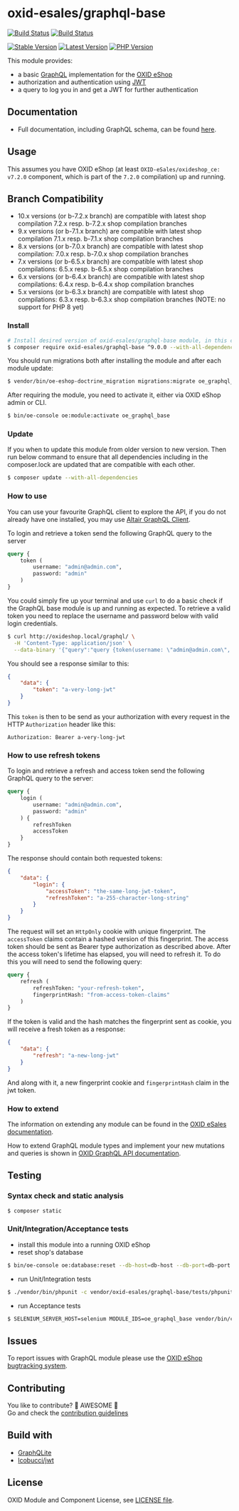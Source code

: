 # oxid-esales/graphql-base

[![Build Status](https://img.shields.io/github/workflow/status/OXID-eSales/graphql-base-module/CI?logo=github-actions&style=for-the-badge)](https://github.com/OXID-eSales/graphql-base-module/actions)
[![Build
Status](https://img.shields.io/sonar/quality_gate/OXID-eSales_graphql-base-module?server=https%3A%2F%2Fsonarcloud.io&style=for-the-badge&logo=sonarcloud)](https://sonarcloud.io/dashboard?id=OXID-eSales_graphql-base-module)

[![Stable Version](https://img.shields.io/packagist/v/OXID-eSales/graphql-base?style=for-the-badge&logo=composer&label=stable)](https://packagist.org/packages/oxid-esales/graphql-base)
[![Latest Version](https://img.shields.io/packagist/v/OXID-eSales/graphql-base?style=for-the-badge&logo=composer&label=latest&include_prereleases&color=orange)](https://packagist.org/packages/oxid-esales/graphql-base)
[![PHP Version](https://img.shields.io/packagist/php-v/oxid-esales/graphql-base?style=for-the-badge)](https://github.com/oxid-esales/graphql-base-module)

This module provides:
- a basic [GraphQL](https://www.graphql.org) implementation for the [OXID eShop](https://www.oxid-esales.com/)
- authorization and authentication using [JWT](https://jwt.io)
- a query to log you in and get a JWT for further authentication


## Documentation

* Full documentation, including GraphQL schema, can be found [here](https://docs.oxid-esales.com/interfaces/graphql/en/latest/).

## Usage

This assumes you have OXID eShop (at least `OXID-eSales/oxideshop_ce: v7.2.0` component, which is part of the `7.2.0` compilation) up and running.

## Branch Compatibility

* 10.x versions (or b-7.2.x branch) are compatible with latest shop compilation 7.2.x resp. b-7.2.x  shop compilation branches
* 9.x versions (or b-7.1.x branch) are compatible with latest shop compilation 7.1.x resp. b-7.1.x  shop compilation branches
* 8.x versions (or b-7.0.x branch) are compatible with latest shop compilation: 7.0.x resp. b-7.0.x shop compilation branches
* 7.x versions (or b-6.5.x branch) are compatible with latest shop compilations: 6.5.x resp. b-6.5.x shop compilation branches
* 6.x versions (or b-6.4.x branch) are compatible with latest shop compilations: 6.4.x resp. b-6.4.x shop compilation branches
* 5.x versions (or b-6.3.x branch) are compatible with latest shop compilations: 6.3.x resp. b-6.3.x shop compilation branches (NOTE: no support for PHP 8 yet)

### Install

```bash
# Install desired version of oxid-esales/graphql-base module, in this case - latest released 9.x version, While updating the version you should add additional flag --with-all-dependencies with below command.
$ composer require oxid-esales/graphql-base ^9.0.0 --with-all-dependencies
```

You should run migrations both after installing the module and after each module update:

```bash
$ vendor/bin/oe-eshop-doctrine_migration migrations:migrate oe_graphql_base
```

After requiring the module, you need to activate it, either via OXID eShop admin or CLI.

```bash
$ bin/oe-console oe:module:activate oe_graphql_base
```

### Update

If you when to update this module from older version to new version. Then run below command to ensure that all dependencies including in the composer.lock are updated that are compatible with each other.

```bash
$ composer update --with-all-dependencies
```

### How to use

You can use your favourite GraphQL client to explore the API, if you do not
already have one installed, you may use [Altair GraphQL Client](https://altair.sirmuel.design/).

To login and retrieve a token send the following GraphQL query to the server

```graphql
query {
    token (
        username: "admin@admin.com",
        password: "admin"
    )
}
```

You could simply fire up your terminal and use `curl` to do a basic check
if the GraphQL base module is up and running as expected. To retrieve a valid
token you need to replace the username and password below with valid login
credentials.

```bash
$ curl http://oxideshop.local/graphql/ \
  -H 'Content-Type: application/json' \
  --data-binary '{"query":"query {token(username: \"admin@admin.com\", password: \"admin\")}"}'
```

You should see a response similar to this:

```json
{
    "data": {
        "token": "a-very-long-jwt"
    }
}
```

This `token` is then to be send as your authorization with every request in the
HTTP `Authorization` header like this:

```
Authorization: Bearer a-very-long-jwt
```

### How to use refresh tokens

To login and retrieve a refresh and access token send the following GraphQL query to the server:

```graphql
query {
    login (
        username: "admin@admin.com",
        password: "admin"
    ) {
        refreshToken
        accessToken
    }
}
```

The response should contain both requested tokens:

```json
{
    "data": {
        "login": {
            "accessToken": "the-same-long-jwt-token",
            "refreshToken": "a-255-character-long-string"
        }
    }
}
```

The request will set an `HttpOnly` cookie with unique fingerprint.
The `accessToken` claims contain a hashed version of this fingerprint.
The access token should be sent as Bearer type authorization as described above.
After the access token's lifetime has elapsed, you will need to refresh it.
To do this you will need to send the following query:

```graphql
query {
    refresh (
        refreshToken: "your-refresh-token",
        fingerprintHash: "from-access-token-claims"
    )
}
```

If the token is valid and the hash matches the fingerprint sent as cookie, you will receive a fresh token as a response:

```json
{
    "data": {
        "refresh": "a-new-long-jwt"
    }
}
```
And along with it, a new fingerprint cookie and `fingerprintHash` claim in the jwt token.

### How to extend

The information on extending any module can be found in the [OXID eSales documentation](https://docs.oxid-esales.com).

How to extend GraphQL module types and implement your new mutations and queries is shown in [OXID GraphQL API documentation](https://docs.oxid-esales.com/interfaces/graphql/en/7.0/tutorials/index.html).

## Testing

### Syntax check and static analysis

```bash
$ composer static
```

### Unit/Integration/Acceptance tests

- install this module into a running OXID eShop
- reset shop's database
```bash
$ bin/oe-console oe:database:reset --db-host=db-host --db-port=db-port --db-name=db-name --db-user=db-user --db-password=db-password --force
```
- run Unit/Integration tests
```bash
$ ./vendor/bin/phpunit -c vendor/oxid-esales/graphql-base/tests/phpunit.xml
```
- run Acceptance tests
```bash
$ SELENIUM_SERVER_HOST=selenium MODULE_IDS=oe_graphql_base vendor/bin/codecept run acceptance -c vendor/oxid-esales/graphql-base/tests/codeception.yml
```

## Issues

To report issues with GraphQL module please use the [OXID eShop bugtracking system](https://bugs.oxid-esales.com/).

## Contributing

You like to contribute? 🙌 AWESOME 🙌\
Go and check the [contribution guidelines](CONTRIBUTING.md)

## Build with

- [GraphQLite](https://graphqlite.thecodingmachine.io/)
- [lcobucci/jwt](https://github.com/lcobucci/jwt)

## License

OXID Module and Component License, see [LICENSE file](LICENSE).
